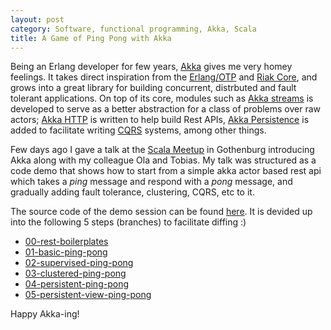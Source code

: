 ```yaml
---
layout: post
category: Software, functional programming, Akka, Scala
title: A Game of Ping Pong with Akka
---
```


Being an Erlang developer for few years, [Akka](http://akka.io) gives me very homey feelings. It
takes direct inspiration from the [Erlang/OTP](http://www.erlang.org/) and
[Riak Core](https://github.com/basho/riak_core), and grows into a great library for
building concurrent, distrbuted and fault tolerant applications. On top of its core,
modules such as [Akka streams](http://doc.akka.io/docs/akka/current/scala/stream/index.html) is
developed to serve as a better abstraction for a class of problems over raw actors;
[Akka HTTP](http://doc.akka.io/docs/akka-http/current/scala.html) is written to help build Rest APIs, [Akka Persistence](http://doc.akka.io/docs/akka/current/scala/persistence.html) is added to facilitate
writing [CQRS](https://en.wikipedia.org/wiki/Command%E2%80%93query_separation) systems, among other things.

Few days ago I gave a talk at the [Scala Meetup](http://www.meetup.com/Scala-Geats/)
in Gothenburg introducing Akka along with my colleague Ola and Tobias. My talk was structured as
a code demo that shows how to start from a simple akka actor based rest api which takes a *ping* message
and respond with a *pong* message, and gradually adding fault tolerance, clustering, CQRS, etc to it.

The source code of the demo session can be found [here](https://github.com/liuhongchao/pingpong-with-akka).
It is devided up into the following 5 steps (branches) to facilitate diffing :)

- [00-rest-boilerplates](https://github.com/liuhongchao/pingpong-with-akka/tree/00-rest-boilerplates)
- [01-basic-ping-pong](https://github.com/liuhongchao/pingpong-with-akka/tree/01-basic-ping-pong)
- [02-supervised-ping-pong](https://github.com/liuhongchao/pingpong-with-akka/tree/02-supervised-ping-pong)
- [03-clustered-ping-pong](https://github.com/liuhongchao/pingpong-with-akka/tree/03-clustered-ping-pong)
- [04-persistent-ping-pong](https://github.com/liuhongchao/pingpong-with-akka/tree/04-persistent-ping-pong)
- [05-persistent-view-ping-pong](https://github.com/liuhongchao/pingpong-with-akka/tree/05-persistent-view-ping-pong)

Happy Akka-ing!
